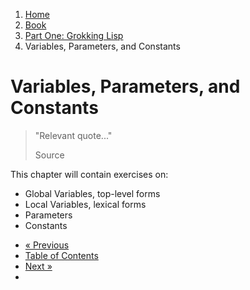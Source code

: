 <ol class="breadcrumb">
  <li><a href="/">Home</a></li>
  <li><a href="/book/">Book</a></li>
  <li><a href="/book/1-0-0-overview/">Part One: Grokking Lisp</a></li>
  <li class="active">Variables, Parameters, and Constants</li>
</ol>

# Variables, Parameters, and Constants

> "Relevant quote..."
> <footer>Source</footer>

This chapter will contain exercises on:

* Global Variables, top-level forms
* Local Variables, lexical forms
* Parameters
* Constants

<ul class="pager">
  <li class="previous"><a href="/book/1-07-0-arrays/">&laquo; Previous</a></li>
  <li><a href="/book/">Table of Contents</a></li>
  <li class="next"><a href="/book/1-09-0-closures/">Next &raquo;</a><li>
</ul>
